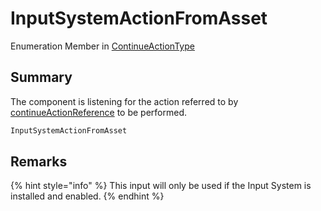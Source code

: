 # InputSystemActionFromAsset

Enumeration Member in [ContinueActionType](./)

## Summary

The component is listening for the action referred to by [continueActionReference](../yarn.unity.dialogueadvanceinput.continueactionreference.md) to be performed.

```csharp
InputSystemActionFromAsset
```

## Remarks

{% hint style="info" %}
This input will only be used if the Input System is installed and enabled.
{% endhint %}

